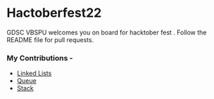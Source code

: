 # Hactoberfest22
GDSC VBSPU welcomes you on board for hacktober fest . Follow the README file for pull requests.

### My Contributions - 
 - <a href="https://github.com/viren-joshi/Hactoberfest22/blob/main/Data%20Structure%20And%20Algorithm/VJ_LinkedList.c">Linked Lists</a>
 - <a href="https://github.com/viren-joshi/Hactoberfest22/blob/main/Data%20Structure%20And%20Algorithm/VJ_Queue.c">Queue</a>
 - <a href="https://github.com/viren-joshi/Hactoberfest22/blob/main/Data%20Structure%20And%20Algorithm/VJ_Stack.c">Stack</a>
